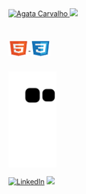 <div style="display: inline-block;">
<a href="https://github.com/code-explorer73">
<img width="49%" height="195px" src="https://github-readme-stats.vercel.app/api?username=code-explorer73&show_icons=true&count_private=true&hide_border=true&title_color=43BFC7&icon_color=43BFC7&text_color=43BFC7&bg_color=000000" alt="Agata Carvalho" />
</div>
 <div style="display: inline-block;">
  <a href="https://github.com/code-explorer73>
  <img height="130em" src="https://github-readme-stats.vercel.app/api?username=code-explorer73&show_icons=true&theme=dracula&include_all_commits=true&count_private=true"/>
  <img height="130em" src="https://github-readme-stats.vercel.app/api/top-langs/?username=code-explorer73&layout=compact&langs_count=7&theme=dark"/>
</div>
 

##

<div style="display: inline_block"><br>
  <img align="center" alt="Agata-HTML" height="30" width="40" src="https://raw.githubusercontent.com/devicons/devicon/master/icons/html5/html5-original.svg">
  <img align="center" alt="Agata-CSS" height="30" width="40" src="https://raw.githubusercontent.com/devicons/devicon/master/icons/css3/css3-original.svg">
</div>

##
![Snake animation](https://github.com/code-explorer73/code-explorer73/blob/output/github-contribution-grid-snake.svg)

<div>

[![LinkedIn](https://img.shields.io/badge/LinkedIn-0077B5?style=for-the-badge&logo=linkedin&logoColor=white)](https://www.linkedin.com/in/agatacarvalho/) <a href = "mailto:agata.carvalho@etec.sp.gov.br"><img src="https://img.shields.io/badge/-Gmail-%23333?style=for-the-badge&logo=gmail&logoColor=white" target="_blank"></a>
</div>


